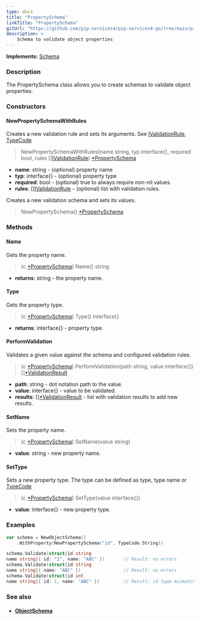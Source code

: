 ```yaml
---
type: docs
title: "PropertySchema"
linkTitle: "PropertySchema"
gitUrl: "https://github.com/pip-services4/pip-services4-go/tree/main/pip-services4-data-go"
description: >
    Schema to validate object properties
---
```


**Implements:** [Schema](../schema)

### Description

The PropertySchema class allows you to create schemas to validate object properties.

### Constructors

#### NewPropertySchemaWithRules
Creates a new validation rule and sets its arguments.
See [IValidationRule](../ivalidation_rule), [TypeCode](../../../commons/convert/type_code)

> NewPropertySchemaWithRules(name string, typ interface{}, required bool, rules [][IValidationRule](../ivalidation_rule)) [*PropertySchema]()

- **name**: string - (optional) property name
- **typ**: interface{} - (optional) property type
- **required**: bool -  (optional) true to always require non-nil values.
- **rules**: [][IValidationRule](../ivalidation_rule) - (optional) list with validation rules.

Creates a new validation schema and sets its values.

> NewPropertySchema() [*PropertySchema]()

### Methods

#### Name
Gets the property name.

> (c [*PropertySchema]()) Name() string

- **returns**: string - the property name.


#### Type
Gets the property type.

> (c [*PropertySchema]()) Type() interface{}

- **returns**: interface{} - property type.


#### PerformValidation
Validates a given value against the schema and configured validation rules.

> (c [*PropertySchema]()) PerformValidation(path string, value interface{}) [][*ValidationResult](../validation_result)

- **path**: string - dot notation path to the value.
- **value**: interface{} - value to be validated.
- **results**: [][*ValidationResult](../validation_result) - list with validation results to add new results.


#### SetName
Sets the property name.

> (c [*PropertySchema]()) SetName(value string)

- **value**: string - new property name.


#### SetType
Sets a new property type.
The type can be defined as type, type name or [TypeCode](../../../commons/convert/type_code)

> (c [*PropertySchema]()) SetType(value interface{})

- **value**: interface{} - new property type.


### Examples

```go
var schema = NewObjectSchema()
	.WithProperty(NewPropertySchema("id", TypeCode.String))

schema.Validate(struct{id string
name string}{ id: "1", name: "ABC" })       // Result: no errors
schema.Validate(struct{id string
name string}{ name: "ABC" })                // Result: no errors
schema.Validate(struct{id int
name string}{ id: 1, name: "ABC" })         // Result: id type mismatch

```

### See also
- #### [ObjectSchema](../object_schema)

